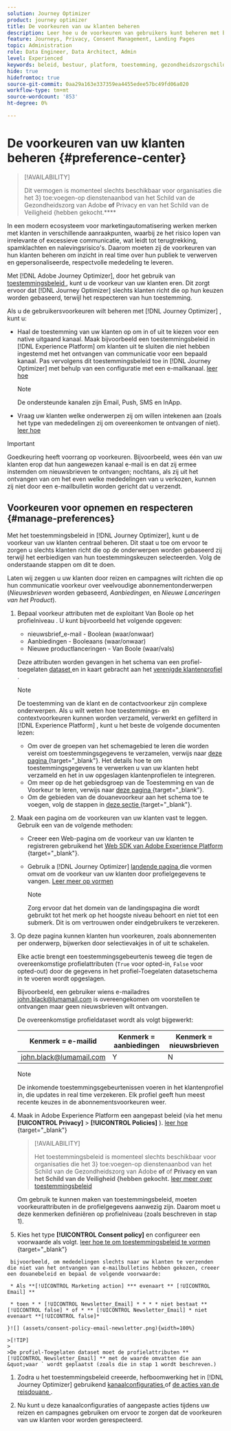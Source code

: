 ```yaml
---
solution: Journey Optimizer
product: journey optimizer
title: De voorkeuren van uw klanten beheren
description: Leer hoe u de voorkeuren van gebruikers kunt beheren met behulp van het beleid voor machtigingen
feature: Journeys, Privacy, Consent Management, Landing Pages
topic: Administration
role: Data Engineer, Data Architect, Admin
level: Experienced
keywords: beleid, bestuur, platform, toestemming, gezondheidszorgschild
hide: true
hidefromtoc: true
source-git-commit: 0aa29a163e337359ea4455edee57bc49fd06a020
workflow-type: tm+mt
source-wordcount: '853'
ht-degree: 0%

---
```


# De voorkeuren van uw klanten beheren {#preference-center}

>[!AVAILABILITY]
>
>Dit vermogen is momenteel slechts beschikbaar voor organisaties die het 3} toe:voegen-op dienstenaanbod van het Schild van de Gezondheidszorg van Adobe **of** Privacy en van het Schild van de Veiligheid {hebben gekocht.****

In een modern ecosysteem voor marketingautomatisering werken merken met klanten in verschillende aanraakpunten, waarbij ze het risico lopen van irrelevante of excessieve communicatie, wat leidt tot terugtrekking, spamklachten en nalevingsrisico&#39;s. Daarom moeten zij de voorkeuren van hun klanten beheren om inzicht in real time over hun publiek te verwerven en gepersonaliseerde, respectvolle mededeling te leveren.

Met [!DNL Adobe Journey Optimizer], door het gebruik van [ toestemmingsbeleid ](consent.md), kunt u de voorkeur van uw klanten <!-- in terms of **channels** and **topics**--> eren. Dit zorgt ervoor dat [!DNL Journey Optimizer] slechts klanten richt die op hun keuzen <!-- their preferred channels and on the subscription topics--> worden gebaseerd, terwijl het respecteren van hun toestemming.

Als u de gebruikersvoorkeuren wilt beheren met [!DNL Journey Optimizer] , kunt u:

* Haal de toestemming van uw klanten op om in of uit te kiezen voor een native uitgaand kanaal. Maak bijvoorbeeld een toestemmingsbeleid in [!DNL Experience Platform] om klanten uit te sluiten die niet hebben ingestemd met het ontvangen van communicatie voor een bepaald kanaal. Pas vervolgens dit toestemmingsbeleid toe in [!DNL Journey Optimizer] met behulp van een configuratie met een e-mailkanaal. [ leer hoe ](consent.md#surface-marketing-actions)

  >[!NOTE]
  >
  >De ondersteunde kanalen zijn Email, Push, SMS en InApp.<!--To check-->

* Vraag uw klanten welke onderwerpen zij om willen intekenen aan (zoals het type van mededelingen zij om overeenkomen te ontvangen of niet). [ leer hoe ](#manage-preferences)

>[!IMPORTANT]
>
>Goedkeuring heeft voorrang op voorkeuren. Bijvoorbeeld, wees één van uw klanten erop dat hun aangewezen kanaal e-mail is en dat zij ermee instemden om nieuwsbrieven <!-- they are interested in yoga--> te ontvangen; nochtans, als zij uit het ontvangen van om het even welke mededelingen van u verkozen, kunnen zij niet door een e-mailbulletin worden gericht dat u <!-- on yoga--> verzendt.

## Voorkeuren voor opnemen en respecteren {#manage-preferences}

Met het toestemmingsbeleid in [!DNL Journey Optimizer], kunt u de voorkeur van uw klanten centraal beheren. Dit staat u toe om ervoor te zorgen u slechts klanten richt die op de onderwerpen worden gebaseerd zij terwijl het eerbiedigen van hun toestemmingskeuzen selecteerden. Volg de onderstaande stappen om dit te doen.

Laten wij zeggen u uw klanten door reizen en campagnes wilt richten die op hun communicatie voorkeur over veelvoudige abonnementonderwerpen (*Nieuwsbrieven* worden gebaseerd, *Aanbiedingen*, en *Nieuwe Lanceringen van het Product*).

1. Bepaal voorkeur attributen met de exploitant Van Boole op het profielniveau <!--how??-->. U kunt bijvoorbeeld het volgende opgeven:

   * nieuwsbrief_e-mail - Boolean (waar/onwaar)
   * Aanbiedingen - Booleaans (waar/onwaar)
   * Nieuwe productlanceringen - Van Boole (waar/vals)

   Deze attributen worden gevangen in het schema van een profiel-toegelaten [ dataset ](../data/get-started-datasets.md) en in kaart gebracht aan het [ verenigde klantenprofiel ](../audience/get-started-profiles.md).

   >[!NOTE]
   >
   >De toestemming van de klant en de contactvoorkeur zijn complexe onderwerpen. Als u wilt weten hoe toestemmings- en contextvoorkeuren kunnen worden verzameld, verwerkt en gefilterd in [!DNL Experience Platform] , kunt u het beste de volgende documenten lezen:
   >
   >* Om over de groepen van het schemagebied te leren die worden vereist om toestemmingsgegevens te verzamelen, verwijs naar [ deze pagina ](https://experienceleague.adobe.com/en/docs/experience-platform/landing/governance-privacy-security/consent/adobe/overview){target="_blank"}. Het details hoe te om toestemmingsgegevens te verwerken u van uw klanten hebt verzameld en het in uw opgeslagen klantenprofielen te integreren.
   >* Om meer op de het gebiedsgroep van de Toestemming en van de Voorkeur te leren, verwijs naar [ deze pagina ](https://experienceleague.adobe.com/en/docs/experience-platform/xdm/field-groups/profile/consents#ingest){target="_blank"}.
   >* Om de gebieden van de douanevoorkeur aan het schema toe te voegen, volg de stappen in [ deze sectie ](https://experienceleague.adobe.com/en/docs/experience-platform/landing/governance-privacy-security/consent/adobe/dataset#custom-consent){target="_blank"}.

1. Maak een pagina om de voorkeuren van uw klanten vast te leggen. Gebruik een van de volgende methoden:

   * Creeer een Web-pagina om de voorkeur van uw klanten te registreren gebruikend het [ Web SDK van Adobe Experience Platform ](https://experienceleague.adobe.com/en/docs/experience-platform/web-sdk/home){target="_blank"}.

   * Gebruik a [!DNL Journey Optimizer] [ landende pagina ](../landing-pages/create-lp.md) die vormen omvat om de voorkeur van uw klanten door profielgegevens te vangen.  [ Leer meer op vormen ](../landing-pages/lp-forms.md) <!--Forms not released/announced yet - TBC-->

     >[!NOTE]
     >
     >Zorg ervoor dat het domein van de landingspagina die wordt gebruikt tot het merk op het hoogste niveau behoort en niet tot een submerk. Dit is om vertrouwen onder eindgebruikers te verzekeren. <!--Please clarify-->

1. Op deze pagina kunnen klanten hun voorkeuren, zoals abonnementen per onderwerp, bijwerken door selectievakjes in of uit te schakelen.

   Elke actie brengt een toestemmingsgebeurtenis teweeg die tegen de overeenkomstige profielattributen (`True` voor opted-in, `False` voor opted-out) door de gegevens in het profiel-Toegelaten datasetschema <!-- that contains the corresponding preference fields--> in te voeren wordt opgeslagen.

   <!--Record your users' preferences through the web page or landing page that you created. The data is saved against the corresponding profile, meaning that the preference data is ingested into a Profile-enabled dataset whose schema contains consent/preference fields.-->

   Bijvoorbeeld, een gebruiker wiens e-mailadres john.black@lumamail.com is overeengekomen om voorstellen te ontvangen maar geen nieuwsbrieven wilt ontvangen.

   De overeenkomstige profieldataset wordt als volgt bijgewerkt:

   | Kenmerk = e-mailid | Kenmerk = aanbiedingen | Kenmerk = nieuwsbrieven |
   |---------|----------|---------|
   | john.black@lumamail.com | Y | N |

   >[!NOTE]
   >
   >De inkomende toestemmingsgebeurtenissen voeren in het klantenprofiel in, die updates in real time verzekeren. Elk profiel geeft hun meest recente keuzes in de abonnementsvoorkeuren weer.

1. Maak in Adobe Experience Platform een aangepast beleid (via het menu **[!UICONTROL Privacy]** > **[!UICONTROL Policies]** ). [ leer hoe ](https://experienceleague.adobe.com/docs/experience-platform/data-governance/policies/user-guide.html#create-policy){target="_blank"}

   >[!AVAILABILITY]
   >
   >Het toestemmingsbeleid is momenteel slechts beschikbaar voor organisaties die het 3} toe:voegen-op dienstenaanbod van het Schild van de Gezondheidszorg van Adobe **of** of **Privacy en van het Schild van de Veiligheid {hebben gekocht.** [ leer meer over toestemmingsbeleid ](consent.md)

   Om gebruik te kunnen maken van toestemmingsbeleid, moeten voorkeurattributen in de profielgegevens aanwezig zijn. Daarom moet u deze kenmerken definiëren op profielniveau (zoals beschreven in stap 1).

1. Kies het type **[!UICONTROL Consent policy]** en configureer een voorwaarde als volgt. [ leer hoe te om toestemmingsbeleid te vormen ](https://experienceleague.adobe.com/docs/experience-platform/data-governance/policies/user-guide.html#consent-policy){target="_blank"}

<!--Consent policies are comprised of two logical components:

* **If**: The condition that will trigger the policy check, based on a certain marketing action (email, SMS, push, custom action, etc.) being performed, the presence of certain data usage labels, or a combination of the two.

* **Then**: The consent attribute must be present for a profile to be included in the action that triggered the policy. More than one field can also be selected.-->

     bijvoorbeeld, om mededelingen slechts naar uw klanten te verzenden die niet van het ontvangen van e-mailbulletins hebben gekozen, creeer een douanebeleid en bepaal de volgende voorwaarde:
    
     * Als **[!UICONTROL Marketing action] *** evenaart ** [!UICONTROL Email] ** 
    
     * toen * * [!UICONTROL Newsletter_Email] * * * * niet bestaat ** [!UICONTROL false] * of * ** [!UICONTROL Newsletter_Email] * niet evenaart **[!UICONTROL false]* 
    
    }![] (assets/consent-policy-email-newsletter.png){width=100%} 
    
    >[!TIP] 
    > 
    >De profiel-Toegelaten dataset moet de profielattributen ** [!UICONTROL Newsletter_Email] ** met de waarde omvatten die aan &quot;waar ` wordt geplaatst (zoals die in stap 1 wordt beschreven.) 

1. Zodra u het toestemmingsbeleid creeerde, hefboomwerking het in [!DNL Journey Optimizer] gebruikend [ kanaalconfiguraties ](consent.md#surface-marketing-actions) of [ de acties van de reisdouane ](consent.md#journey-custom-actions).

1. Nu kunt u deze kanaalconfiguraties of aangepaste acties tijdens uw reizen en campagnes gebruiken om ervoor te zorgen dat de voorkeuren van uw klanten voor <!--targeted--> worden gerespecteerd.
